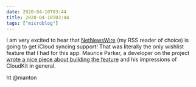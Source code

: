 ```yaml
---
date: 2020-04-10T03:44
title: 2020-04-10T03:44
tags: ["microblog"]
---
```


I am very excited to hear that [NetNewsWire](https://ranchero.com/netnewswire/) (my RSS reader of choice) is going to get iCloud syncing support! That was literally the only wishlist feature that I had for this app. Maurice Parker, a developer on the project [wrote a nice piece about building the feature](https://vincode.io/2020/04/09/cloudkit-impressions-from.html) and his impressions of CloudKit in general.

ht @manton
